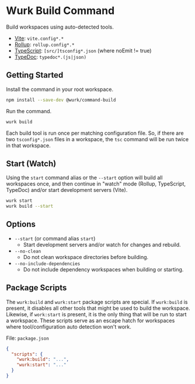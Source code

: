 # Wurk Build Command

Build workspaces using auto-detected tools.

- [Vite](https://npmjs.com/package/vite): `vite.config*.*`
- [Rollup](https://npmjs.com/package/rollup): `rollup.config*.*`
- [TypeScript](https://npmjs.com/package/typescript): `[src/]tsconfig*.json` (where noEmit != true)
- [TypeDoc](https://npmjs.com/package/typedoc): `typedoc*.(js|json)`

## Getting Started

Install the command in your root workspace.

```sh
npm install --save-dev @wurk/command-build
```

Run the command.

```sh
wurk build
```

Each build tool is run once per matching configuration file. So, if there are two `tsconfig*.json` files in a workspace, the `tsc` command will be run twice in that workspace.

## Start (Watch)

Using the `start` command alias or the `--start` option will build all workspaces once, and then continue in "watch" mode (Rollup, TypeScript, TypeDoc) and/or start development servers (Vite).

```sh
wurk start
wurk build --start
```

## Options

- `--start` (or command alias `start`)
  - Start development servers and/or watch for changes and rebuild.
- `--no-clean`
  - Do not clean workspace directories before building.
- `--no-include-dependencies`
  - Do not include dependency workspaces when building or starting.

## Package Scripts

The `wurk:build` and `wurk:start` package scripts are special. If `wurk:build` is present, it disables all other tools that might be used to build the workspace. Likewise, if `work:start` is present, it is the only thing that will be run to start a workspace. These scripts serve as an escape hatch for workspaces where tool/configuration auto detection won't work.

File: `package.json`

```json
{
  "scripts": {
    "wurk:build": "...",
    "wurk:start": "..."
  }
}
```
